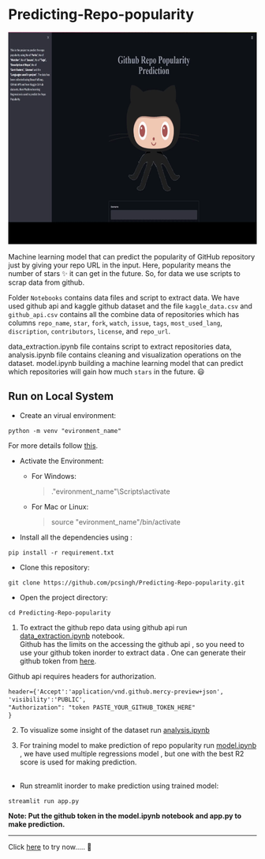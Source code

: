 # Predicting-Repo-popularity

<img src="media/sample.gif" width="900" height="430" />

Machine learning model that can predict the popularity of GitHub repository just by giving your repo URL in the input. Here, popularity means the number of stars ✨ it can get in the future. So, for data we use scripts to scrap data from github.

Folder `Notebooks` contains data files and script to extract data. We have used github api and kaggle github dataset and the file `kaggle_data.csv` and `github_api.csv`  contains all the combine data of repositories which has columns `repo_name`, `star`, `fork`, `watch`, `issue`, `tags`, `most_used_lang`, `discription`, `contributors`, `license`, and `repo_url`.

data_extraction.ipynb file contains script to extract repositories data, analysis.ipynb file contains cleaning and visualization operations on the dataset. model.ipynb building a machine learning model that can predict which repositories will gain how much `stars` in the future. 😃

## Run on Local System

* Create an virual environment:
```
python -m venv "evironment_name"
```
For more details follow [this](https://packaging.python.org/guides/installing-using-pip-and-virtual-environments/).

* Activate the Environment:
  - For Windows:
     > .\"evironment_name"\Scripts\activate

  - For Mac or Linux:
    > source "evironment_name"/bin/activate


* Install all the dependencies using : 
```
pip install -r requirement.txt
```

*  Clone this repository:
```
git clone https://github.com/pcsingh/Predicting-Repo-popularity.git
```
* Open the project directory:
```
cd Predicting-Repo-popularity
```


1. To extract the  github repo data using github api run [data_extraction.ipynb](https://github.com/pcsingh/Predicting-Repo-popularity/blob/master/Notebooks/data_extraction.ipynb) notebook.<br>
Github has the limits on the accessing the github api , so you need to use your github token inorder to extract data . One can generate their github token from [here](https://github.com/settings/tokens).

Github api requires headers for authorization.<br>

```
header={'Accept':'application/vnd.github.mercy-preview+json',
'visibility':'PUBLIC',
"Authorization": "token PASTE_YOUR_GITHUB_TOKEN_HERE"
} 
```

2. To visualize some insight of the dataset run [analysis.ipynb](https://github.com/pcsingh/Predicting-Repo-popularity/blob/master/Notebooks/analysis.ipynb)

3. For training model to make prediction of repo popularity run [model.ipynb](https://github.com/pcsingh/Predicting-Repo-popularity/blob/master/Notebooks/model.ipynb) , we have used multiple regressions model , but one with the best R2 score is used for making prediction.<br><br>
* Run streamlit inorder to make prediction using trained model:
```
streamlit run app.py
```
**Note: Put the github token in the model.ipynb notebook and app.py to make prediction.**
<hr>

Click [here](https://repopopularity.herokuapp.com/) to try now..... 🤗
